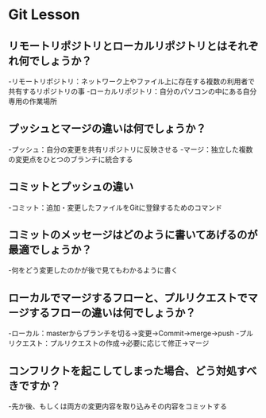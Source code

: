 # Git Lesson

## リモートリポジトリとローカルリポジトリとはそれぞれ何でしょうか？

-リモートリポジトリ：ネットワーク上やファイル上に存在する複数の利用者で共有するリポジトリの事
-ローカルリポジトリ：自分のパソコンの中にある自分専用の作業場所

## プッシュとマージの違いは何でしょうか？

-プッシュ：自分の変更を共有リポジトリに反映させる
-マージ：独立した複数の変更点をひとつのブランチに統合する

## コミットとプッシュの違い

-コミット：追加・変更したファイルをGitに登録するためのコマンド

## コミットのメッセージはどのように書いてあげるのが最適でしょうか？

-何をどう変更したのかが後で見てもわかるように書く

## ローカルでマージするフローと、プルリクエストでマージするフローの違いは何でしょうか？

-ローカル：masterからブランチを切る→変更→Commit→merge→push
-プルリクエスト：プルリクエストの作成→必要に応じて修正→マージ


## コンフリクトを起こしてしまった場合、どう対処すべきですか？

-先か後、もしくは両方の変更内容を取り込みその内容をコミットする